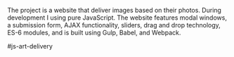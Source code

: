 The project is a website that deliver  images based on their photos. During development I using pure JavaScript. 
The website features modal windows, a submission form, AJAX functionality, sliders, drag and drop technology, ES-6 modules, and is built using Gulp, Babel, and Webpack.

#js-art-delivery
